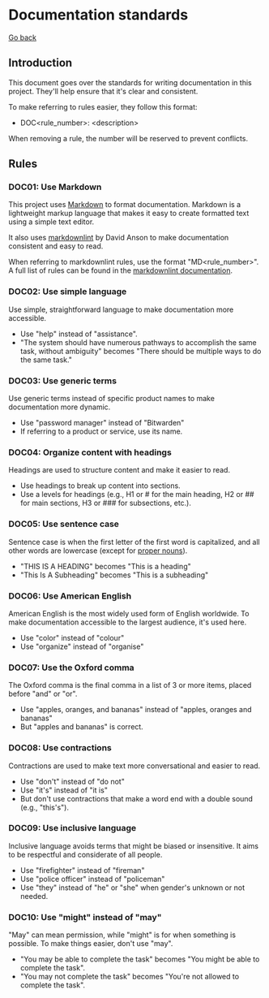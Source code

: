 # Documentation standards

[Go back](README.md)

## Introduction

This document goes over the standards for writing documentation in this project. They'll help ensure that it's clear and consistent.

To make referring to rules easier, they follow this format:

- DOC<rule_number>: \<description>

When removing a rule, the number will be reserved to prevent conflicts.

## Rules

### DOC01: Use Markdown

This project uses [Markdown](https://en.wikipedia.org/wiki/Markdown) to format documentation. Markdown is a lightweight markup language that makes it easy to create formatted text using a simple text editor.

It also uses [markdownlint](https://github.com/DavidAnson/markdownlint) by David Anson to make documentation consistent and easy to read.

When referring to markdownlint rules, use the format "MD<rule_number>". A full list of rules can be found in the [markdownlint documentation](https://github.com/DavidAnson/markdownlint/tree/main/doc).

### DOC02: Use simple language

Use simple, straightforward language to make documentation more accessible.

- Use "help" instead of "assistance".
- "The system should have numerous pathways to accomplish the same task, without ambiguity" becomes "There should be multiple ways to do the same task."

### DOC03: Use generic terms

Use generic terms instead of specific product names to make documentation more dynamic.

- Use "password manager" instead of "Bitwarden"
- If referring to a product or service, use its name.

### DOC04: Organize content with headings

Headings are used to structure content and make it easier to read.

- Use headings to break up content into sections.
- Use a levels for headings (e.g., H1 or # for the main heading, H2 or ## for main sections, H3 or ### for subsections, etc.).

### DOC05: Use sentence case

Sentence case is when the first letter of the first word is capitalized, and all other words are lowercase (except for [proper nouns](https://en.wikipedia.org/wiki/Proper_noun)).

- "THIS IS A HEADING" becomes "This is a heading"
- "This Is A Subheading" becomes "This is a subheading"

### DOC06: Use American English

American English is the most widely used form of English worldwide. To make documentation accessible to the largest audience, it's used here.

- Use "color" instead of "colour"
- Use "organize" instead of "organise"

### DOC07: Use the Oxford comma

The Oxford comma is the final comma in a list of 3 or more items, placed before "and" or "or".

- Use "apples, oranges, and bananas" instead of "apples, oranges and bananas"
- But "apples and bananas" is correct.

### DOC08: Use contractions

Contractions are used to make text more conversational and easier to read.

- Use "don't" instead of "do not"
- Use "it's" instead of "it is"
- But don't use contractions that make a word end with a double sound (e.g., "this's").

### DOC09: Use inclusive language

Inclusive language avoids terms that might be biased or insensitive. It aims to be respectful and considerate of all people.

- Use "firefighter" instead of "fireman"
- Use "police officer" instead of "policeman"
- Use "they" instead of "he" or "she" when gender's unknown or not needed.

### DOC10: Use "might" instead of "may"

"May" can mean permission, while "might" is for when something is possible. To make things easier, don't use "may".

- "You may be able to complete the task" becomes "You might be able to complete the task".
- "You may not complete the task" becomes "You're not allowed to complete the task".
